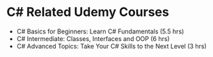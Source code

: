 # C# Related Udemy Courses

-   C# Basics for Beginners: Learn C# Fundamentals (5.5 hrs)
-   C# Intermediate: Classes, Interfaces and OOP (6 hrs)
-   C# Advanced Topics: Take Your C# Skills to the Next Level (3 hrs)